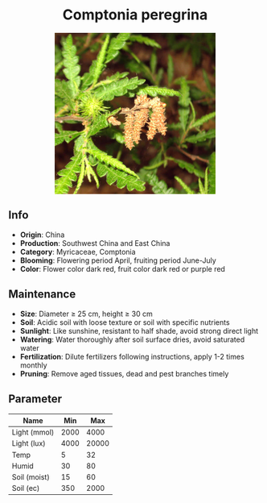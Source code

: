 <h1 align='center'>Comptonia peregrina</h1>
<p align="center">
    <img 
        align='center'
        width='320'
        src="../images/comptonia peregrina.png" 
        alt='Comptonia peregrina' />
</p>

## Info

 - **Origin**: China
 - **Production**: Southwest China and East China
 - **Category**: Myricaceae, Comptonia
 - **Blooming**: Flowering period April, fruiting period June-July
 - **Color**: Flower color dark red, fruit color dark red or purple red

## Maintenance

 - **Size**: Diameter ≥ 25 cm, height ≥ 30 cm
 - **Soil**: Acidic soil with loose texture or soil with specific nutrients
 - **Sunlight**: Like sunshine, resistant to half shade, avoid strong direct light
 - **Watering**: Water thoroughly after soil surface dries, avoid saturated water
 - **Fertilization**: Dilute fertilizers following instructions, apply 1-2 times monthly
 - **Pruning**: Remove aged tissues, dead and pest branches timely

## Parameter

| Name         | Min  | Max   |
|--------------|------|-------|
| Light (mmol) | 2000 | 4000  |
| Light (lux)  | 4000 | 20000 |
| Temp         | 5    | 32    |
| Humid        | 30   | 80    |
| Soil (moist) | 15   | 60    |
| Soil (ec)    | 350  | 2000  |